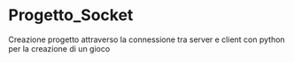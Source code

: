 # Progetto_Socket
Creazione progetto attraverso la connessione tra server e client con python per la creazione di un gioco
